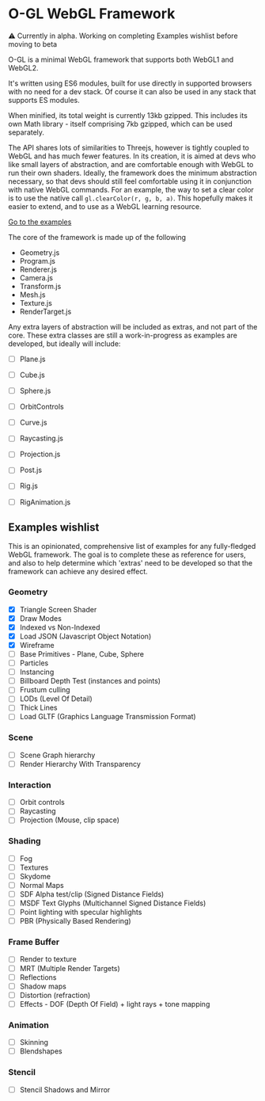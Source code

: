 # O-GL WebGL Framework

:warning: Currently in alpha. Working on completing Examples wishlist before moving to beta

O-GL is a minimal WebGL framework that supports both WebGL1 and WebGL2.

It's written using ES6 modules, built for use directly in supported browsers with no need for a dev stack.
Of course it can also be used in any stack that supports ES modules.

When minified, its total weight is currently 13kb gzipped.
This includes its own Math library - itself comprising 7kb gzipped, which can be used separately.

The API shares lots of similarities to Threejs, however is tightly coupled to WebGL and has much fewer features.
In its creation, it is aimed at devs who like small layers of abstraction, and are comfortable enough with WebGL to run their own shaders.
Ideally, the framework does the minimum abstraction necessary, so that devs should still feel comfortable using it in conjunction with native WebGL commands.
For an example, the way to set a clear color is to use the native call `gl.clearColor(r, g, b, a)`.
This hopefully makes it easier to extend, and to use as a WebGL learning resource.

[Go to the examples](https://oframe.github.io/ogl/examples)

The core of the framework is made up of the following
 - Geometry.js
 - Program.js
 - Renderer.js
 - Camera.js
 - Transform.js
 - Mesh.js
 - Texture.js
 - RenderTarget.js

Any extra layers of abstraction will be included as extras, and not part of the core.
These extra classes are still a work-in-progress as examples are developed, but ideally will include:
 - [ ] Plane.js
 - [ ] Cube.js
 - [ ] Sphere.js
 - [ ] OrbitControls
 - [ ] Curve.js
 - [ ] Raycasting.js
 - [ ] Projection.js
 - [ ] Post.js
 - [ ] Rig.js
 - [ ] RigAnimation.js


## Examples wishlist

This is an opinionated, comprehensive list of examples for any fully-fledged WebGL framework.
The goal is to complete these as reference for users, and also to help determine which 'extras' need to be developed
so that the framework can achieve any desired effect.

### Geometry
 - [x] Triangle Screen Shader
 - [x] Draw Modes
 - [x] Indexed vs Non-Indexed
 - [x] Load JSON (Javascript Object Notation)
 - [x] Wireframe
 - [ ] Base Primitives - Plane, Cube, Sphere
 - [ ] Particles
 - [ ] Instancing
 - [ ] Billboard Depth Test (instances and points)
 - [ ] Frustum culling
 - [ ] LODs (Level Of Detail)
 - [ ] Thick Lines
 - [ ] Load GLTF (Graphics Language Transmission Format)

### Scene
 - [ ] Scene Graph hierarchy
 - [ ] Render Hierarchy With Transparency

### Interaction
 - [ ] Orbit controls
 - [ ] Raycasting
 - [ ] Projection (Mouse, clip space)

### Shading
 - [ ] Fog
 - [ ] Textures
 - [ ] Skydome
 - [ ] Normal Maps
 - [ ] SDF Alpha test/clip (Signed Distance Fields)
 - [ ] MSDF Text Glyphs (Multichannel Signed Distance Fields)
 - [ ] Point lighting with specular highlights
 - [ ] PBR (Physically Based Rendering)

### Frame Buffer
 - [ ] Render to texture
 - [ ] MRT (Multiple Render Targets)
 - [ ] Reflections
 - [ ] Shadow maps
 - [ ] Distortion (refraction)
 - [ ] Effects - DOF (Depth Of Field) + light rays + tone mapping

### Animation
 - [ ] Skinning
 - [ ] Blendshapes

### Stencil
 - [ ] Stencil Shadows and Mirror

